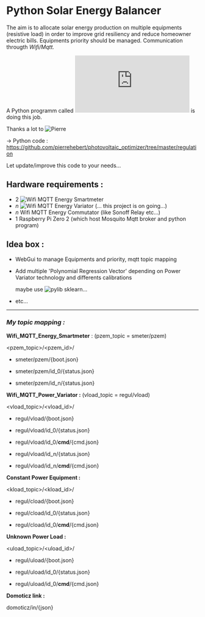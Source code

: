 # **Py**thon **S**olar **E**nergy **B**alancer

The aim is to allocate  solar energy production on multiple equipments (resistive load) in order to improve grid resiliency and reduce homeowner electric bills.
Equipments priority should be managed.
Communication througth _Wifi/Mqtt._

A Python programm called !['regulation.py'](https://github.com/pierrehebert/photovoltaic_optimizer/blob/master/regulation/power_regulation.py) is doing this job.

Thanks a lot to ![Pierre](https://github.com/pierrehebert)

→ Python code : https://github.com/pierrehebert/photovoltaic_optimizer/tree/master/regulation

Let update/improve this code to your needs...

## Hardware requirements :

- 2  ![Wifi MQTT Energy Smartmeter](https://github.com/Coturex/Wifi_Mqtt_SmartMeter)
- _n_ ![Wifi MQTT Energy Variator](https://github.com/Coturex/Wifi_Mqtt_PowerVariator) (... this project is on going...)
- _n_ Wifi MQTT Energy Commutator (like Sonoff Relay etc...)
- 1 Raspberry Pi Zero 2    (which host Mosquito Mqtt broker and python program)

## Idea box :
 - WebGui to manage Equipments and priority, mqtt topic mapping
 - Add multiple 'Polynomial Regression Vector' depending on Power Variator technology and differents calibrations
 
   maybe use ![pylib sklearn...](https://www.askpython.com/python/examples/polynomial-regression-in-python)
 - etc...



-------

### _My topic mapping :_

  **Wifi_MQTT_Energy_Smartmeter** : (pzem_topic = smeter/pzem)
  
   <pzem_topic>/<pzem_id>/
   
   - smeter/pzem/{boot.json}
   
   - smeter/pzem/id_0/{status.json}
   
   - smeter/pzem/id_n/{status.json}


   **Wifi_MQTT_Power_Variator :**  (vload_topic = regul/vload)
   
   <vload_topic>/<vload_id>/
   
   - regul/vload/{boot.json}
   
   - regul/vload/id_0/{status.json}
   
   - regul/vload/id_0/**cmd**/{cmd.json}
   
   - regul/vload/id_n/{status.json}
   
   - regul/vload/id_n/**cmd**/{cmd.json}

   **Constant Power Equipment :** 
   
   <kload_topic>/<kload_id>/
   
   - regul/cload/{boot.json}
   
   - regul/cload/id_0/{status.json}
   
   - regul/cload/id_0/**cmd**/{cmd.json}
   
   
   **Unknown Power Load :**
   
   <uload_topic>/<uload_id>/
   
   - regul/uload/{boot.json}
   
   - regul/uload/id_0/{status.json}
   
   - regul/uload/id_0/**cmd**/{cmd.json}
   
   
   **Domoticz link :**
   
   domoticz/in/{json} 
